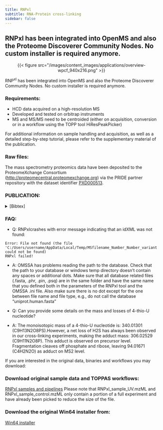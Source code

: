 ```yaml
---
title: RNPxl
subtitle: RNA-Protein cross-linking
sidebar: false
---
```


## RNPxl has been integrated into OpenMS and also the Proteome Discoverer Community Nodes. No custom installer is required anymore.

<center>{{< figure src="/images/content_images/applications/overview-wpcf_940x216.png" >}}</center>

RNP<sup>xl</sup> has been integrated into OpenMS and also the Proteome Discoverer Community Nodes. No custom installer is required anymore.

### Requirements:

- HCD data acquired on a high-resolution MS
- Developed and tested on orbitrap instruments
- MS and MS/MS need to be centroided (either on acquisition, conversion or in a workflow using the TOPP tool HiResPeakPicker)

For additional information on sample handling and acquisition, as well as a detailed step-by-step tutorial, please refer to the supplementary material of the publication.

### Raw files:

The mass spectrometry proteomics data have been deposited to the ProteomeXchange Consortium (http://proteomecentral.proteomexchange.org) via the PRIDE partner repository with the dataset identifier [PXD000513](https://www.ebi.ac.uk/pride/archive/projects/PXD000513).

### PUBLICATION:

<details>
<summary>[Bibtex]</summary>
<pre><code>@article{kramer2014photo,
title={Photo-cross-linking and high-resolution mass spectrometry
 for assignment of RNA-binding sites in RNA-binding proteins},
author={Kramer, Katharina and Sachsenberg, Timo and Beckmann, Benedikt M and Qamar, Saadia and Boon,
 Kum-Loong and Hentze, Matthias W and Kohlbacher, Oliver and Urlaub, Henning},
journal={Nature methods},
volume={11},
number={10},
pages={1064--1070},
year={2014},
publisher={Nature Publishing Group}
}
</code></pre>
</details>

### FAQ:

- Q: RNPxlcrashes with error message indicating that an idXML was not found:

```
Error: File not found (the file 'C:/Users/username/AppData/Local/Temp/MSfilename_Number_Number_variant.idXML' could not be found)
RNPxl failed!
```

- A: OMSSA has problems reading the path to the database. Check that the path to your database or windows temp directory doesn’t contain any spaces or additional dots. Make sure that all database related files (.fasta, .phr, .pin, .psq) are in the same folder and have the same name that you defined both in the parameters of the RNPxl tool and the OMSSA .ini file. Also make sure there is no dot except for the one between file name and file type, e.g., do not call the database “uniprot.human.fasta”

- Q: Can you provide some details on the mass and losses of 4-thio-U nucleotide?

- A: The monoisotopic mass of a 4-thio-U nucleotide is: 340.01301 (C9H13N2O8PS).However, a net loss of H2S has always been observed in our cross-linking experiments, making the adduct mass: 306.02529 (C9H11N2O8P). This adduct is observed on precursor level. Fragmentation cleaves off phosphate and ribose, leaving 94.01671 (C4H2N2O) as adduct on MS2 level.

If you are interested in the original data, binaries and workflows you may download:

### Download original sample data and TOPPAS workflows:

[RNPxl samples and pipelines](https://sourceforge.net/projects/open-ms/files/Papers/RNPxl/)
Please note that RNPxl_sample_UV.mzML and RNPxl_sample_control.mzML only contain a portion of a full experiment and have already been picked to reduce the size of the file.

### Download the original Win64 installer from:
[Win64 installer](http://sourceforge.net/projects/open-ms/files/OpenMS/OpenMS-1.11/)